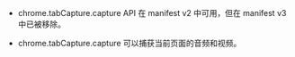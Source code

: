 

* chrome.tabCapture.capture API 在 manifest v2 中可用，但在 manifest v3 中已被移除。

* chrome.tabCapture.capture 可以捕获当前页面的音频和视频。
